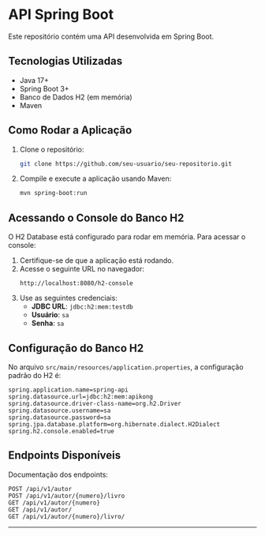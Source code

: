 # API Spring Boot

Este repositório contém uma API desenvolvida em Spring Boot.

## Tecnologias Utilizadas

- Java 17+
- Spring Boot 3+
- Banco de Dados H2 (em memória)
- Maven

## Como Rodar a Aplicação

1. Clone o repositório:

   ```sh
   git clone https://github.com/seu-usuario/seu-repositorio.git
   ```

2. Compile e execute a aplicação usando Maven:

   ```sh
   mvn spring-boot:run
   ```

## Acessando o Console do Banco H2

O H2 Database está configurado para rodar em memória. Para acessar o console:

1. Certifique-se de que a aplicação está rodando.
2. Acesse o seguinte URL no navegador:
   ```
   http://localhost:8080/h2-console
   ```
3. Use as seguintes credenciais:
   - **JDBC URL**: `jdbc:h2:mem:testdb`
   - **Usuário**: `sa`
   - **Senha**: `sa`

## Configuração do Banco H2

No arquivo `src/main/resources/application.properties`, a configuração padrão do H2 é:

```properties
spring.application.name=spring-api
spring.datasource.url=jdbc:h2:mem:apikong
spring.datasource.driver-class-name=org.h2.Driver
spring.datasource.username=sa
spring.datasource.password=sa
spring.jpa.database.platform=org.hibernate.dialect.H2Dialect
spring.h2.console.enabled=true
```

## Endpoints Disponíveis

Documentação dos endpoints:
```
POST /api/v1/autor
POST /api/v1/autor/{numero}/livro
GET /api/v1/autor/{numero}
GET /api/v1/autor/
GET /api/v1/autor/{numero}/livro/
```

---




